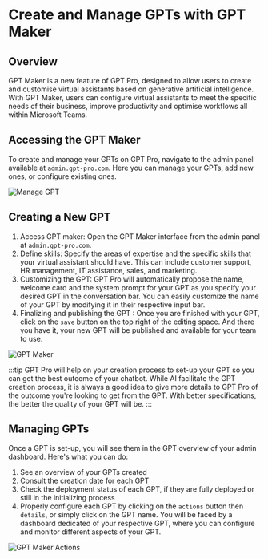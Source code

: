 # Create and Manage GPTs with GPT Maker

## Overview

GPT Maker is a new feature of GPT Pro, designed to allow users to create and customise virtual assistants based on generative artificial intelligence. With GPT Maker, users can configure virtual assistants to meet the specific needs of their business, improve productivity and optimise workflows all within Microsoft Teams.


## Accessing the GPT Maker

To create and manage your GPTs on GPT Pro, navigate to the admin panel available at `admin.gpt-pro.com`. Here you can manage your GPTs, add new ones, or configure existing ones.

![Manage GPT](/assets/img/gpt/GPT-Maker-overview.png)


## Creating a New GPT

1. Access GPT maker: Open the GPT Maker interface from the admin panel at `admin.gpt-pro.com`.
2. Define skills: Specify the areas of expertise and the specific skills that your virtual assistant should have. This can include customer support, HR management, IT assistance, sales, and marketing.
3. Customizing the GPT: GPT Pro will automatically propose the name, welcome card and the system prompt for your GPT as you specify your desired GPT in the conversation bar. You can easily customize the name of your GPT by modifying it in their respective input bar.
4. Finalizing and publishing the GPT : Once you are finished with your GPT, click on the `save` button on the top right of the editing space. And there you have it, your new GPT will be published and available for your team to use.

![GPT Maker](/assets/img/gpt/GPT-Maker-chat.png)

:::tip
GPT Pro will help on your creation process to set-up your GPT so you can get the best outcome of your chatbot. While AI facilitate the GPT creation process, it is always a good idea to give more details to GPT Pro of the outcome you're looking to get from the GPT. With better specifications, the better the quality of your GPT will be. 
:::


## Managing GPTs
Once a GPT is set-up, you will see them in the GPT overview of your admin dashboard. Here's what you can do:

1. See an overview of your GPTs created
2. Consult the creation date for each GPT
3. Check the deployment status of each GPT, if they are fully deployed or still in the initializing process
4. Properly configure each GPT by clicking on the `actions` button then `details`, or simply click on the GPT name. You will be faced by a dashboard dedicated of your respective GPT, where you can configure and monitor different aspects of your GPT.

![GPT Maker Actions](/assets/img/gpt/GPT-Maker-Action.png)
